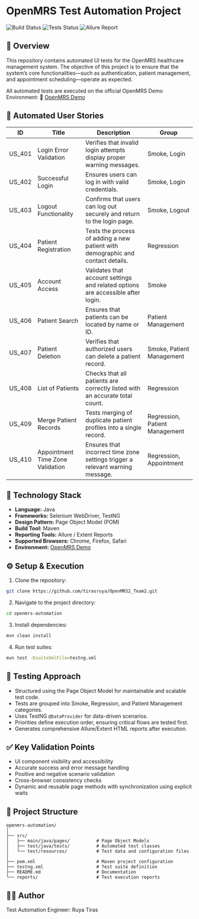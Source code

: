 # OpenMRS Test Automation Project

![Build Status](https://img.shields.io/badge/build-passing-brightgreen) ![Tests Status](https://img.shields.io/badge/tests-passed-brightgreen) ![Allure Report](https://img.shields.io/badge/report-allure-blue)

## 📘 Overview

This repository contains automated UI tests for the OpenMRS healthcare management system. The objective of this project is to ensure that the system’s core functionalities—such as authentication, patient management, and appointment scheduling—operate as expected.

All automated tests are executed on the official OpenMRS Demo Environment:
🔗 [OpenMRS Demo](https://o2.openmrs.org/openmrs/login.htm)

## 🧩 Automated User Stories

| ID     | Title                            | Description                                                                     | Group                          |
| ------ | -------------------------------- | ------------------------------------------------------------------------------- | ------------------------------ |
| US_401 | Login Error Validation           | Verifies that invalid login attempts display proper warning messages.           | Smoke, Login                   |
| US_402 | Successful Login                 | Ensures users can log in with valid credentials.                                | Smoke, Login                   |
| US_403 | Logout Functionality             | Confirms that users can log out securely and return to the login page.          | Smoke, Logout                  |
| US_404 | Patient Registration             | Tests the process of adding a new patient with demographic and contact details. | Regression                     |
| US_405 | Account Access                   | Validates that account settings and related options are accessible after login. | Smoke                          |
| US_406 | Patient Search                   | Ensures that patients can be located by name or ID.                             | Patient Management             |
| US_407 | Patient Deletion                 | Verifies that authorized users can delete a patient record.                     | Smoke, Patient Management      |
| US_408 | List of Patients                 | Checks that all patients are correctly listed with an accurate total count.     | Regression                     |
| US_409 | Merge Patient Records            | Tests merging of duplicate patient profiles into a single record.               | Regression, Patient Management |
| US_410 | Appointment Time Zone Validation | Ensures that incorrect time zone settings trigger a relevant warning message.   | Regression, Appointment        |

## 🧰 Technology Stack

* **Language:** Java
* **Frameworks:** Selenium WebDriver, TestNG
* **Design Pattern:** Page Object Model (POM)
* **Build Tool:** Maven
* **Reporting Tools:** Allure / Extent Reports
* **Supported Browsers:** Chrome, Firefox, Safari
* **Environment:** [OpenMRS Demo](https://o2.openmrs.org/openmrs/login.htm)

## ⚙️ Setup & Execution

1. Clone the repository:

```bash
git clone https://github.com/tirasruya/OpenMRS2_Team2.git
```

2. Navigate to the project directory:

```bash
cd openmrs-automation
```

3. Install dependencies:

```bash
mvn clean install
```

4. Run test suites:

```bash
mvn test -DsuiteXmlFile=testng.xml
```

## 🧪 Testing Approach

* Structured using the Page Object Model for maintainable and scalable test code.
* Tests are grouped into Smoke, Regression, and Patient Management categories.
* Uses TestNG `@DataProvider` for data-driven scenarios.
* Priorities define execution order, ensuring critical flows are tested first.
* Generates comprehensive Allure/Extent HTML reports after execution.

## ✅ Key Validation Points

* UI component visibility and accessibility
* Accurate success and error message handling
* Positive and negative scenario validation
* Cross-browser consistency checks
* Dynamic and reusable page methods with synchronization using explicit waits

## 📂 Project Structure

```
openmrs-automation/
│
├── src/
│   ├── main/java/pages/          # Page Object Models
│   ├── test/java/tests/          # Automated test classes
│   └── test/resources/           # Test data and configuration files
│
├── pom.xml                       # Maven project configuration
├── testng.xml                    # Test suite definition
├── README.md                     # Documentation
└── reports/                      # Test execution reports
```

## 👩‍💻 Author

Test Automation Engineer: Ruya Tiras
